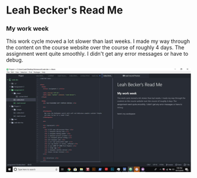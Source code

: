 # Leah Becker's Read Me


### My work week

This work cycle moved a lot slower than last weeks. I made my way through the content
on the course website over the course of roughly 4 days. The assignment went quite smoothly.
I didn't get any error messages or have to debug.


![here's my workspace](pages/workspace.JPG)
